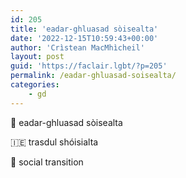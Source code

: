```yaml
---
id: 205
title: 'eadar-ghluasad sòisealta'
date: '2022-12-15T10:59:43+00:00'
author: 'Crìstean MacMhìcheil'
layout: post
guid: 'https://faclair.lgbt/?p=205'
permalink: /eadar-ghluasad-soisealta/
categories:
    - gd
---
```


&#x1f3f4;&#xe0067;&#xe0062;&#xe0073;&#xe0063;&#xe0074;&#xe007f; eadar-ghluasad sòisealta

&#x1f1ee;&#x1f1ea; trasdul shóisialta

&#x1f3f4;&#xe0067;&#xe0062;&#xe0065;&#xe006e;&#xe0067;&#xe007f; social transition
